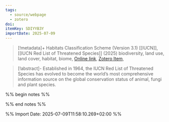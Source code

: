```yaml
---
tags:
  - source/webpage
  - zotero
doi: 
itemKey: SDIYYB3Y
importDate: 2025-07-09
---
```

>[!metadata]+
> Habitats Classification Scheme (Version 3.1)
> [[IUCN]], 
> [[IUCN Red List of Threatened Species]] (2025)
> biodiversity, land use, land cover, habitat, biome, 
> [Online link](https://www.iucnredlist.org/en), [Zotero Item](zotero://select/library/items/SDIYYB3Y),

>[!abstract]-
>Established in 1964, the IUCN Red List of Threatened Species has evolved to become the world’s most comprehensive information source on the global conservation status of animal, fungi and plant species.

%% begin notes %%

%% end notes %%

%% Import Date: 2025-07-09T11:58:10.269+02:00 %%
